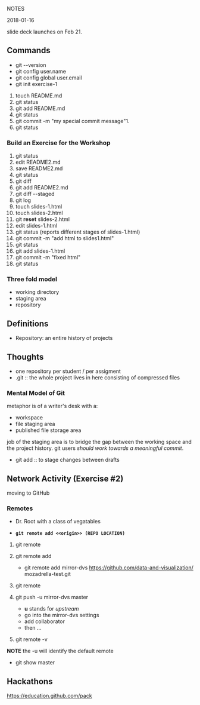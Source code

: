 NOTES

2018-01-16

slide deck launches on Feb 21.  

## Commands

- git --version
- git config user.name
- git config global user.email
- git init exercise-1


1. touch README.md
2. git status
3. git add README.md
4. git status
5. git commit -m "my special commit message"1. 
1. git status

### Build an Exercise for the Workshop



1. git status
1. edit README2.md 
1. save README2.md
1. git status
1. git diff
1. git add README2.md
1. git diff --staged
1. git log
1. touch slides-1.html
1. touch slides-2.html
1. git **reset** slides-2.html
1. edit slides-1.html
1. git status (reports different stages of slides-1.html)
1. git commit -m "add html to slides1.html"
1. git status
1. git add slides-1.html
1. git commit -m "fixed html"
1. git status

### Three fold model

- working directory
- staging area
- repository



## Definitions

- Repository:  an entire history of projects

## Thoughts

- one repository per student / per assigment
- .git :: the whole project lives in here consisting of compressed files


### Mental Model of Git

metaphor is of a writer's desk with a:

- workspace
- file staging area
- published file storage area

job of the staging area is to bridge the gap between the working space and the project history.  git users *should work towards a meaningful commit*.  

- git add :: to stage changes between drafts


## Network Activity (Exercise #2) 

moving to GitHub

### Remotes

- Dr. Root with a class of vegatables

- **`git remote add <<origin>> (REPO LOCATION)`**

1. git remote
1. git remote add 

    - git remote add mirror-dvs https://github.com/data-and-visualization/
mozadrella-test.git

1. git remote
1. git push -u mirror-dvs master

    - **u** stands for *upstream*
    - go into the mirror-dvs settings
    - add collaborator
    - then ...

1. git remote -v

**NOTE** the -u will identify the default remote 

- git show master

## Hackathons

https://education.github.com/pack



